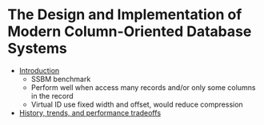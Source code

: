 # The Design and Implementation of Modern Column-Oriented Database Systems

- [Introduction](introduction.md)
  - SSBM benchmark
  - Perform well when access many records and/or only some columns in the record
  - Virtual ID use fixed width and offset, would reduce compression
- [History, trends, and performance tradeoffs](history_trends_tradeoff.md)
